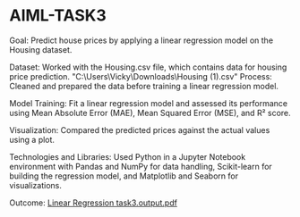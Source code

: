 # AIML-TASK3
Goal: Predict house prices by applying a linear regression model on the Housing dataset.

Dataset:
Worked with the Housing.csv file, which contains data for housing price prediction.
"C:\Users\Vicky\Downloads\Housing (1).csv"
Process:
Cleaned and prepared the data before training a linear regression model.

Model Training:
Fit a linear regression model and assessed its performance using Mean Absolute Error (MAE), Mean Squared Error (MSE), and R² score.

Visualization:
Compared the predicted prices against the actual values using a plot.

Technologies and Libraries:
Used Python in a Jupyter Notebook environment with Pandas and NumPy for data handling, Scikit-learn for building the regression model, and Matplotlib and Seaborn for visualizations.

Outcome:
[Linear Regression task3.output.pdf](https://github.com/user-attachments/files/20924380/Linear.Regression.task3.output.pdf)
